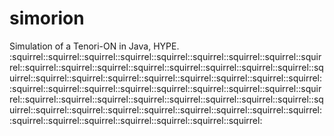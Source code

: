 # simorion
Simulation of a Tenori-ON in Java, HYPE.
:squirrel::squirrel::squirrel::squirrel::squirrel::squirrel::squirrel::squirrel::squirrel::squirrel::squirrel::squirrel::squirrel::squirrel::squirrel::squirrel::squirrel::squirrel::squirrel::squirrel::squirrel::squirrel::squirrel::squirrel::squirrel::squirrel::squirrel::squirrel::squirrel::squirrel::squirrel::squirrel::squirrel::squirrel::squirrel::squirrel::squirrel::squirrel::squirrel::squirrel::squirrel::squirrel::squirrel::squirrel::squirrel::squirrel::squirrel::squirrel::squirrel::squirrel::squirrel::squirrel::squirrel::squirrel::squirrel::squirrel::squirrel::squirrel::squirrel:
